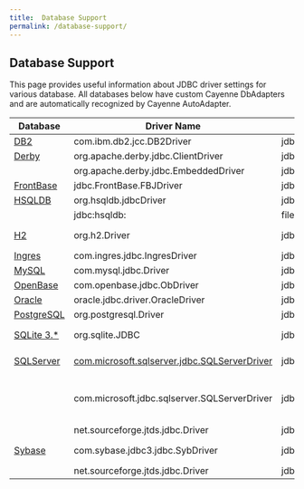 ```yaml
---
title:  Database Support
permalink: /database-support/
---
```


## Database Support

This page provides useful information about JDBC driver settings for various database. All databases below have custom Cayenne DbAdapters and are automatically recognized by Cayenne AutoAdapter.

Database                                 | Driver Name                            | Sample URL                                  | Notes         
-----------------------------------------|----------------------------------------|---------------------------------------------|---------------
[DB2](http://www.ibm.com/db2/)           | com.ibm.db2.jcc.DB2Driver              | jdbc:db2://127.0.0.1:50000/dbname           |               
[Derby](http://db.apache.org/derby/)     | org.apache.derby.jdbc.ClientDriver     | jdbc:derby://127.0.0.1/testdb               | client/server 
  	                                     | org.apache.derby.jdbc.EmbeddedDriver   | jdbc:derby:path-to-db-dir;create=true       | embedded      
[FrontBase](http://www.frontbase.com/)   | jdbc.FrontBase.FBJDriver 	          | jdbc:FrontBase://127.0.0.1/dbname           |
[HSQLDB](http://hsqldb.org/)             | org.hsqldb.jdbcDriver 	              | jdbc:hsqldb:hsql://127.0.0.1                | client/server 
  	  	                                 | jdbc:hsqldb:                           | file:/path-to-hsql-db-files                 | embedded 
[H2](www.h2database.com/)                | org.h2.Driver 	                      | jdbc:h2:mem:myTestMem;MVCC=TRUE             | embedded in-memory
[Ingres](http://www.ingres.com/products/ingres-database.php)| com.ingres.jdbc.IngresDriver | jdbc:ingres://127.0.0.1:II7/dbname |               
[MySQL](http://www.mysql.com/)           | com.mysql.jdbc.Driver                  | jdbc:mysql://127.0.0.1/dbname 	            |              
[OpenBase](www.openbase.com)             | com.openbase.jdbc.ObDriver             | jdbc:openbase://127.0.0.1/dbname 	        |              
[Oracle](http://www.oracle.com/)         | oracle.jdbc.driver.OracleDriver        | jdbc:oracle:thin:@//127.0.0.1:1521/dbname   |	           
[PostgreSQL](http://www.postgresql.org/) | org.postgresql.Driver                  | jdbc:postgresql://127.0.0.1:5432/dbname 	|               
[SQLite 3.*](http://www.sqlite.org/)     | org.sqlite.JDBC                        | jdbc:sqlite:path_to_dbfile 	                | driver from zentus.com
[SQLServer](http://www.microsoft.com/sqlserver)| [com.microsoft.sqlserver.jdbc.SQLServerDriver](http://msdn.microsoft.com/en-us/data/aa937724.aspx) | jdbc:sqlserver://127.0.0.1;databaseName=dbname 	| Microsoft Driver
  	                                     | com.microsoft.jdbc.sqlserver.SQLServerDriver | jdbc:microsoft:sqlserver://127.0.0.1;databaseName=dbname;SelectMethod=cursor | Microsoft Driver, SQL Server prior to 2005
  	               | net.sourceforge.jtds.jdbc.Driver       | jdbc:jtds:sqlserver://127.0.0.1:5000/dbname | [jTDS Driver](http://jtds.sourceforge.net/) 
[Sybase](http://www.sybase.com/)          | com.sybase.jdbc3.jdbc.SybDriver        | jdbc:sybase:Tds:127.0.0.1:5000/dbname       | Sybase driver  
  	               | net.sourceforge.jtds.jdbc.Driver 	    | jdbc:jtds:sybase://127.0.0.1:5000/dbname;useLOBs=false;TDS=4.2 | [jTDS Driver](http://jtds.sourceforge.net/)